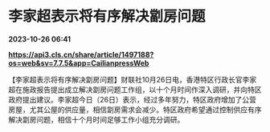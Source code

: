 # 李家超表示将有序解决劏房问题

**2023-10-26 06:41**

**https://api3.cls.cn/share/article/1497188?os=web&sv=7.7.5&app=CailianpressWeb**

【李家超表示将有序解决劏房问题】财联社10月26日电，香港特区行政长官李家超在施政报告提出成立解决劏房问题工作组，以十个月时间作深入调研，并向特区政府提出建议。李家超今日（26日）表示，经过多年努力，特区政府增加了公营房屋，尤其公屋的供应量，相信劏房需求会减少。特区政府希望通过控制供应有序解决劏房问题，相信十个月时间足够工作小组充分调研。